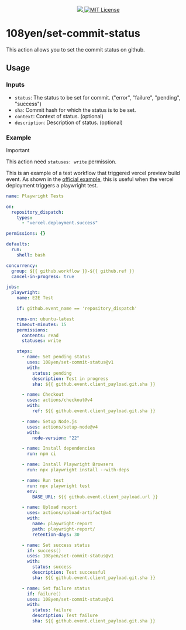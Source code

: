 <p align="center">
  <a href="https://codecov.io/gh/108yen/set-commit-status" > 
    <img src="https://codecov.io/gh/108yen/set-commit-status/graph/badge.svg?token=US1CPV0MSD"/> 
  </a>
  <a href="https://img.shields.io/github/license/108yen/set-commit-status">
    <img alt="MIT License" src="https://img.shields.io/github/license/108yen/set-commit-status">
  </a>
</p>

# 108yen/set-commit-status

This action allows you to set the commit status on github.

## Usage

### Inputs

- `status`: The status to be set for commit. ("error", "failure", "pending", "success")
- `sha`: Commit hash for which the status is to be set.
- `context`: Context of status. (optional)
- `description`: Description of status. (optional)

### Example

> [!IMPORTANT]
> This action need `statuses: write` permission.

This is an example of a test workflow that triggered vercel preview build event.
As shown in the [official example](https://vercel.com/guides/how-can-i-run-end-to-end-tests-after-my-vercel-preview-deployment), this is useful when the vercel deployment triggers a playwright test.

```yml
name: Playwright Tests

on:
  repository_dispatch:
    types:
      - "vercel.deployment.success"

permissions: {}

defaults:
  run:
    shell: bash

concurrency:
  group: ${{ github.workflow }}-${{ github.ref }}
  cancel-in-progress: true

jobs:
  playwright:
    name: E2E Test

    if: github.event_name == 'repository_dispatch'

    runs-on: ubuntu-latest
    timeout-minutes: 15
    permissions:
      contents: read
      statuses: write

    steps:
      - name: Set pending status
        uses: 108yen/set-commit-status@v1
        with:
          status: pending
          description: Test in progress
          sha: ${{ github.event.client_payload.git.sha }}

      - name: Checkout
        uses: actions/checkout@v4
        with:
          ref: ${{ github.event.client_payload.git.sha }}

      - name: Setup Node.js
        uses: actions/setup-node@v4
        with:
          node-version: "22"

      - name: Install dependencies
        run: npm ci

      - name: Install Playwright Browsers
        run: npx playwright install --with-deps

      - name: Run test
        run: npx playwright test
        env:
          BASE_URL: ${{ github.event.client_payload.url }}

      - name: Upload report
        uses: actions/upload-artifact@v4
        with:
          name: playwright-report
          path: playwright-report/
          retention-days: 30

      - name: Set success status
        if: success()
        uses: 108yen/set-commit-status@v1
        with:
          status: success
          description: Test successful
          sha: ${{ github.event.client_payload.git.sha }}

      - name: Set failure status
        if: failure()
        uses: 108yen/set-commit-status@v1
        with:
          status: failure
          description: Test failure
          sha: ${{ github.event.client_payload.git.sha }}
```
